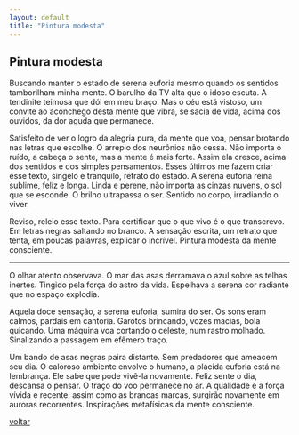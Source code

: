 ```yaml
---
layout: default
title: "Pintura modesta"
--- 
```


## Pintura modesta

Buscando manter o estado de serena euforia mesmo quando os sentidos tamborilham minha mente. O barulho da TV alta que o idoso escuta. A tendinite teimosa que dói em meu braço. Mas o céu está vistoso, um convite ao aconchego desta mente que vibra, se sacia de vida, acima dos ouvidos, da dor aguda que permanece.

Satisfeito de ver o logro da alegria pura, da mente que voa, pensar brotando nas letras que escolhe. O arrepio dos neurônios não cessa. Não importa o ruído, a cabeça o sente, mas a mente é mais forte. Assim ela cresce, acima dos sentidos e dos simples pensamentos. Esses últimos me fazem criar esse texto, singelo e tranquilo, retrato do estado. A serena euforia reina sublime, feliz e longa. Linda e perene, não importa as cinzas nuvens, o sol que se esconde. O brilho ultrapassa o ser. Sentido no corpo, irradiando o viver.

Reviso, releio esse texto. Para certificar que o que vivo é o que transcrevo. Em letras negras saltando no branco. A sensação escrita, um retrato que tenta, em poucas palavras, explicar o incrível. Pintura modesta da mente consciente.

***

O olhar atento observava. O mar das asas derramava o azul sobre as telhas inertes. Tingido pela força do astro da vida. Espelhava a serena cor radiante que no espaço explodia.

Aquela doce sensação, a serena euforia, sumira do ser. Os sons eram calmos, pardais em cantoria. Garotos brincando, vozes macias, bola quicando. Uma máquina voa cortando o celeste, num rastro molhado. Sinalizando a passagem em efêmero traço.

Um bando de asas negras paira distante. Sem predadores que ameacem seu dia. O caloroso ambiente envolve o humano, a plácida euforia está na lembrança. Ele sabe que pode vivê-la novamente. Feliz sente o dia, descansa o pensar. O traço do voo permanece no ar. A qualidade e a força vívida e recente, assim como as brancas marcas, surgirão novamente em auroras recorrentes. Inspirações metafísicas da mente consciente.

[voltar](./)
